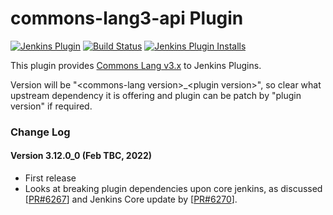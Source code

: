 commons-lang3-api Plugin
===================

[![Jenkins Plugin](https://img.shields.io/jenkins/plugin/v/commons-lang3-api-plugin.svg)](https://plugins.jenkins.io/commons-lang3-api-plugin)
[![Build Status](https://ci.jenkins.io/buildStatus/icon?job=Plugins/commons-lang3-api-plugin/main)](https://ci.jenkins.io/blue/organizations/jenkins/Plugins%2Fcommons-lang3-api-plugin/activity/)
[![Jenkins Plugin Installs](https://img.shields.io/jenkins/plugin/i/commons-lang3-api-plugin.svg?color=blue)](https://plugins.jenkins.io/commons-lang3-api-plugin)

This plugin provides [Commons Lang v3.x](https://commons.apache.org/proper/commons-lang/) to Jenkins Plugins.<br>

Version will be "&lt;commons-lang version&gt;_&lt;plugin version&gt;", so clear what upstream dependency it is offering and plugin can be patch by "plugin version" if required.

### Change Log

#### Version 3.12.0_0 (Feb TBC, 2022)
- First release
- Looks at breaking plugin dependencies upon core jenkins, as discussed [[PR#6267](https://github.com/jenkinsci/jenkins/pull/6267#issuecomment-1036644004)] and Jenkins Core update by [[PR#6270](https://github.com/jenkinsci/jenkins/pull/6270)].
